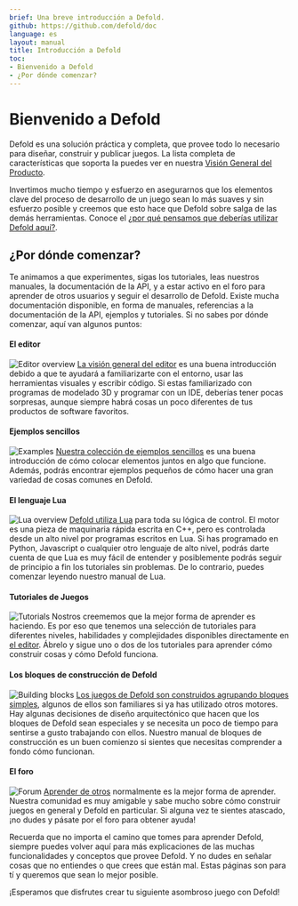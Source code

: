 ```yaml
---
brief: Una breve introducción a Defold.
github: https://github.com/defold/doc
language: es
layout: manual
title: Introducción a Defold
toc:
- Bienvenido a Defold
- ¿Por dónde comenzar?
---
```


# Bienvenido a Defold

Defold es una solución práctica y completa, que provee todo lo necesario para diseñar, construir y publicar juegos. La lista completa de características que soporta la puedes ver en nuestra [Visión General del Producto](/product).

Invertimos mucho tiempo y esfuerzo en asegurarnos que los elementos clave del proceso de desarrollo de un juego sean lo más suaves y sin esfuerzo posible y creemos que esto hace que Defold sobre salga de las demás herramientas. Conoce el [¿por qué pensamos que deberías utilizar Defold aquí?](/why).

## ¿Por dónde comenzar?

Te animamos a que experimentes, sigas los tutoriales, leas nuestros manuales, la documentación de la API, y a estar activo en el foro para aprender de otros usuarios y seguir el desarrollo de Defold. Existe mucha documentación disponible, en forma de manuales, referencias a la documentación de la API, ejemplos y tutoriales. Si no sabes por dónde comenzar, aquí van algunos puntos:

#### El editor
![Editor overview](/manuals/images/introduction/editor.png) [La visión general del editor](/manuals/editor/) es una buena introducción debido a que te ayudará a familiarizarte con el entorno, usar las herramientas visuales y escribir código. Si estas familiarizado con programas de modelado 3D y programar con un IDE, deberías tener pocas sorpresas, aunque siempre habrá cosas un poco diferentes de tus productos de software favoritos.

#### Ejemplos sencillos
![Examples](/manuals/images/introduction/examples.jpg) [Nuestra colección de ejemplos sencillos](/examples/) es una buena introducción de cómo colocar elementos juntos en algo que funcione. Además, podrás encontrar ejemplos pequeños de cómo hacer una gran variedad de cosas comunes en Defold.

#### El lenguaje Lua
![Lua overview](/manuals/images/introduction/lua.png) [Defold utiliza Lua](/manuals/lua/) para toda su lógica de control. El motor es una pieza de maquinaria rápida escrita en C++, pero es controlada desde un alto nivel por programas escritos en Lua. Si has programado en Python, Javascript o cualquier otro lenguaje de alto nivel, podrás darte cuenta de que Lua es muy fácil de entender y posiblemente podrás seguir de principio a fin los tutoriales sin problemas. De lo contrario, puedes comenzar leyendo nuestro manual de Lua.

#### Tutoriales de Juegos
![Tutorials](/manuals/images/introduction/tutorials.jpg) Nostros creememos que la mejor forma de aprender es haciendo. Es por eso que tenemos una selección de tutoriales para diferentes niveles, habilidades y complejidades disponibles directamente en [el editor](/manuals/editor). Ábrelo y sigue uno o dos de los tutoriales para aprender cómo construir cosas y cómo Defold funciona.

#### Los bloques de construcción de Defold
![Building blocks](/manuals/images/introduction/building_blocks.png) [Los juegos de Defold son construidos agrupando bloques simples](/es/manuals/building-blocks/), algunos de ellos son familiares si ya has utilizado otros motores. Hay algunas decisiones de diseño arquitectónico que hacen que los bloques de Defold sean especiales y se necesita un poco de tiempo para sentirse a gusto trabajando con ellos. Nuestro manual de bloques de construcción es un buen comienzo si sientes que necesitas comprender a fondo cómo funcionan.

#### El foro
![Forum](/manuals/images/introduction/forum.jpg) [Aprender de otros](//forum.defold.com/) normalmente es la mejor forma de aprender. Nuestra comunidad es muy amigable y sabe mucho sobre cómo construir juegos en general y Defold en particular. Si alguna vez te sientes atascado, ¡no dudes y pásate por el foro para obtener ayuda!

Recuerda que no importa el camino que tomes para aprender Defold, siempre puedes volver aquí para más explicaciones de las muchas funcionalidades y conceptos que provee Defold. Y no dudes en señalar cosas que no entiendes o que crees que están mal. Estas páginas son para tí y queremos que sean lo mejor posible.

¡Esperamos que disfrutes crear tu siguiente asombroso juego con Defold!